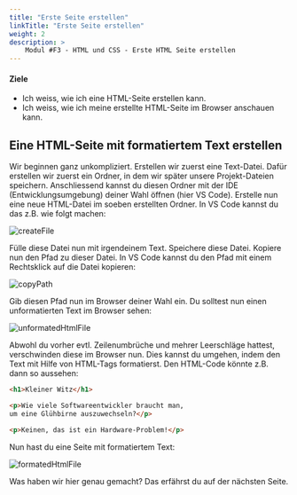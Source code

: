 ```yaml
---
title: "Erste Seite erstellen"
linkTitle: "Erste Seite erstellen"
weight: 2
description: >
    Modul #F3 - HTML und CSS - Erste HTML Seite erstellen
---
```


#### Ziele
* Ich weiss, wie ich eine HTML-Seite erstellen kann.
* Ich weiss, wie ich meine erstellte HTML-Seite im Browser anschauen kann.

## Eine HTML-Seite mit formatiertem Text erstellen
Wir beginnen ganz unkompliziert. Erstellen wir zuerst eine Text-Datei. Dafür erstellen wir zuerst ein Ordner, in dem wir später unsere Projekt-Dateien speichern. Anschliessend kannst du diesen Ordner mit der IDE (Entwicklungsumgebung) deiner Wahl öffnen (hier VS Code). Erstelle nun eine neue HTML-Datei im soeben erstellten Ordner. In VS Code kannst du das z.B. wie folgt machen:

![createFile](../vs-code-create-file.png "Erstelle eine neue Datei, indem du im Explorer von VS Code mit deiner Maus über deinen Ordner bewegst. Klicke dann auf das Datei-Symbol und gib einen Dateinamen an, der mit .html endet.")

Fülle diese Datei nun mit irgendeinem Text. Speichere diese Datei. Kopiere nun den Pfad zu dieser Datei. In VS Code kannst du den Pfad mit einem Rechtsklick auf die Datei kopieren:

![copyPath](../vs-code-copy-path.png " ")

Gib diesen Pfad nun im Browser deiner Wahl ein. Du solltest nun einen unformatierten Text im Browser sehen:

![unformatedHtmlFile](../unformated-html-file.png " ")

Abwohl du vorher evtl. Zeilenumbrüche und mehrer Leerschläge hattest, verschwinden diese im Browser nun. Dies kannst du umgehen, indem den Text mit Hilfe von HTML-Tags formatierst. Den HTML-Code könnte z.B. dann so aussehen:

```html
<h1>Kleiner Witz</h1>

<p>Wie viele Softwareentwickler braucht man, 
um eine Glühbirne auszuwechseln?</p>

<p>Keinen, das ist ein Hardware-Problem!</p>
```

Nun hast du eine Seite mit formatiertem Text:

![formatedHtmlFile](../formated-html.png " ")

Was haben wir hier genau gemacht? Das erfährst du auf der nächsten Seite.
